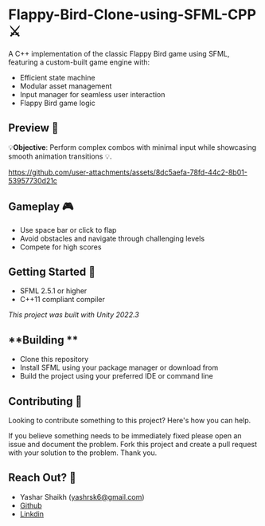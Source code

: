 **Flappy-Bird-Clone-using-SFML-CPP** ⚔️
==========================

A C++ implementation of the classic Flappy Bird game using SFML, featuring a custom-built game engine with:

* Efficient state machine
* Modular asset management
* Input manager for seamless user interaction
* Flappy Bird game logic

**Preview 👀**
----------
💡**Objective**: Perform complex combos with minimal input while showcasing smooth animation transitions 💡.

https://github.com/user-attachments/assets/8dc5aefa-78fd-44c2-8b01-53957730d21c

**Gameplay 🎮**
------------
* Use space bar or click to flap
* Avoid obstacles and navigate through challenging levels
* Compete for high scores
  

**Getting Started 📃**
--------------
* SFML 2.5.1 or higher
* C++11 compliant compiler

*This project was built with Unity 2022.3*

**Building **
--------------
* Clone this repository
* Install SFML using your package manager or download from 
* Build the project using your preferred IDE or command line
  
**Contributing 💪**
--------------
Looking to contribute something to this project? Here's how you can help.

If you believe something needs to be immediately fixed please open an issue and document the problem. 
Fork this project and create a pull request with your solution to the problem. Thank you.

**Reach Out? 💬**
----------

* Yashar Shaikh (yashrsk6@gmail.com)
* [Github](https://github.com/YasharShaikh)
* [Linkdin](https://www.linkedin.com/in/yashar-shaikh/)
